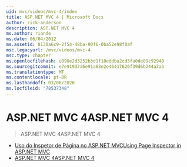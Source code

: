 ```yaml
---
uid: mvc/videos/mvc-4/index
title: ASP.NET MVC 4 | Microsoft Docs
author: rick-anderson
description: ASP.NET MVC 4
ms.author: riande
ms.date: 06/04/2012
ms.assetid: 8130a6c9-2f54-48ba-90f6-0ba52e98f0af
msc.legacyurl: /mvc/videos/mvc-4
msc.type: chapter
ms.openlocfilehash: c090e2d3252b3d1f10eddba2cd3fa0de09c92940
ms.sourcegitcommit: e7e91932a6e91a63e2e46417626f39d6b244a3ab
ms.translationtype: MT
ms.contentlocale: pt-BR
ms.lasthandoff: 03/06/2020
ms.locfileid: "78537348"
---
```

# <a name="aspnet-mvc-4"></a><span data-ttu-id="e04f8-103">ASP.NET MVC 4</span><span class="sxs-lookup"><span data-stu-id="e04f8-103">ASP.NET MVC 4</span></span>

> <span data-ttu-id="e04f8-104">ASP.NET MVC 4</span><span class="sxs-lookup"><span data-stu-id="e04f8-104">ASP.NET MVC 4</span></span>

- [<span data-ttu-id="e04f8-105">Uso do Inspetor de Página no ASP.NET MVC</span><span class="sxs-lookup"><span data-stu-id="e04f8-105">Using Page Inspector in ASP.NET MVC</span></span>](using-page-inspector-in-aspnet-mvc.md)
- [<span data-ttu-id="e04f8-106">ASP.NET MVC 4</span><span class="sxs-lookup"><span data-stu-id="e04f8-106">ASP.NET MVC 4</span></span>](aspnet-mvc-4.md)
